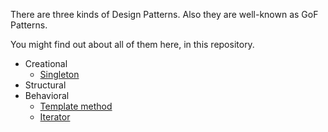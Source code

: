There are three kinds of Design Patterns. Also they are well-known as GoF Patterns.

You might find out about all of them here, in this repository.

* Creational
    * [Singleton](https://github.com/andrewtobilko/patterns/tree/master/src/com/tobilko/singleton/ "Singleton")
* Structural
* Behavioral
    * [Template method](https://github.com/andrewtobilko/patterns/tree/master/src/com/tobilko/templatemethod/ "Template method")
    * [Iterator](https://github.com/andrewtobilko/patterns/tree/master/src/com/tobilko/iterator/ "Iterator")
